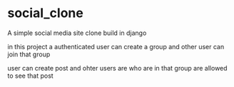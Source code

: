 # social_clone

A simple social media site clone build in django

in this project a authenticated user can create a group and other user can join that  group

user can create post and ohter users are who are in that group are allowed to see that post
